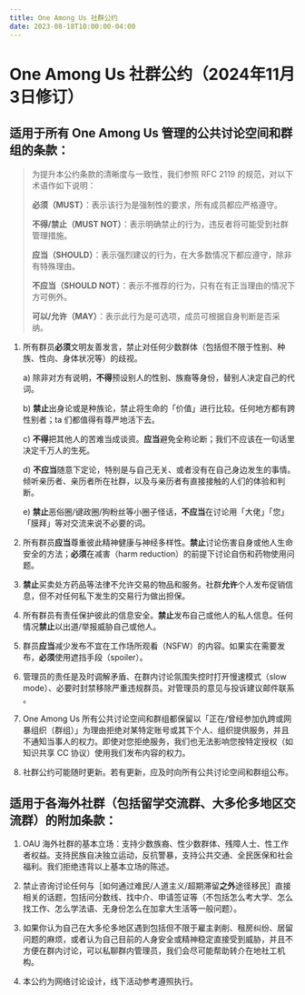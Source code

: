 ```yaml
---
title: One Among Us 社群公约
date: 2023-08-18T10:00:00-04:00
---
```


# One Among Us 社群公约（2024年11月3日修订）

## 适用于所有 One Among Us 管理的公共讨论空间和群组的条款：
> 为提升本公约条款的清晰度与一致性，我们参照 RFC 2119 的规范，对以下术语作如下说明：
> 
> **必须（MUST）**：表示该行为是强制性的要求，所有成员都应严格遵守。
> 
> **不得/禁止（MUST NOT）**：表示明确禁止的行为，违反者将可能受到社群管理措施。
> 
> **应当（SHOULD）**：表示强烈建议的行为，在大多数情况下都应遵守，除非有特殊理由。
> 
> **不应当（SHOULD NOT）**：表示不推荐的行为，只有在有正当理由的情况下方可例外。
> 
> **可以/允许（MAY）**：表示此行为是可选项，成员可根据自身判断是否采纳。

1. 所有群员**必须**文明友善发言，禁止对任何少数群体（包括但不限于性别、种族、性向、身体状况等）的歧视。

   a) 除非对方有说明，**不得**预设别人的性别、族裔等身份，替别人决定自己的代词。

   b) **禁止**出身论或是种族论，禁止将生命的「价值」进行比较。任何地方都有跨性别者；ta 们都值得有尊严地活下去。

   c) **不得**把其他人的苦难当成谈资。**应当**避免全称论断；我们不应该在一句话里决定千万人的生死。

   d) **不应当**随意下定论，特别是与自己无关、或者没有在自己身边发生的事情。倾听亲历者、亲历者所在社群，以及与亲历者有直接接触的人们的体验和判断。

   e) **禁止**恶俗圈/键政圈/狗粉丝等小圈子怪话，**不应当**在讨论用「大佬」「您」「膜拜」等对交流来说不必要的词。

2. 所有群员**应当**尊重彼此精神健康与神经多样性。**禁止**讨论伤害自身或他人生命安全的方法；**必须**在减害（harm reduction）的前提下讨论自伤和药物使用问题。

3. **禁止**买卖处方药品等法律不允许交易的物品和服务。社群**允许**个人发布促销信息，但不对任何私下发生的交易行为做出担保。

4. 所有群员有责任保护彼此的信息安全。**禁止**发布自己或他人的私人信息。任何情况**禁止**以出道/举报威胁自己或他人。

5. 群员**应当**减少发布不宜在工作场所观看（NSFW）的内容。如果实在需要发布，**必须**使用遮挡手段（spoiler）。

6. 管理员的责任是及时调解矛盾、在群内讨论氛围失控时打开慢速模式（slow mode）、必要时封禁移除严重违规群员。对管理员的意见与投诉建议邮件联系 <MailTo template="operations [at] oneamongus [dot] ca" />。

7. One Among Us 所有公共讨论空间和群组都保留以「正在/曾经参加仇跨或网暴组织（群组）」为理由拒绝对某特定账号或其下个人、组织提供服务，并且不通知当事人的权力。即使对您拒绝服务，我们也无法影响您按特定授权（如知识共享 CC 协议）使用我们发布内容的权力。

8. 社群公约可能随时更新。若有更新，应及时向所有公共讨论空间和群组公布。

## 适用于各海外社群（包括留学交流群、大多伦多地区交流群）的附加条款：

1. OAU 海外社群的基本立场：支持少数族裔、性少数群体、残障人士、性工作者权益。支持民族自决独立运动，反抗警暴，支持公共交通、全民医保和社会福利。我们拒绝违背以上基本立场的陈述。

2. 禁止咨询讨论任何与［如何通过难民/人道主义/超期滞留**之外**途径移民］直接相关的话题，包括问分数线、找中介、申请签证等（不包括怎么考大学、怎么找工作、怎么学法语、无身份怎么在加拿大生活等一般问题）。

3. 如果你认为自己在大多伦多地区遇到包括但不限于雇主剥削、租房纠纷、居留问题的麻烦，或者认为自己目前的人身安全或精神稳定直接受到威胁，并且不方便在群内讨论，可以私聊群内管理员，我们会尽可能帮助转介在地社工机构。

4. 本公约为网络讨论设计，线下活动参考遵照执行。
